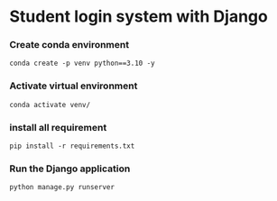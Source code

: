 # Student login system with Django

### Create conda environment
```
conda create -p venv python==3.10 -y
```

### Activate virtual environment
```
conda activate venv/
```

### install all requirement
```
pip install -r requirements.txt
```

### Run the Django application
```
python manage.py runserver
```